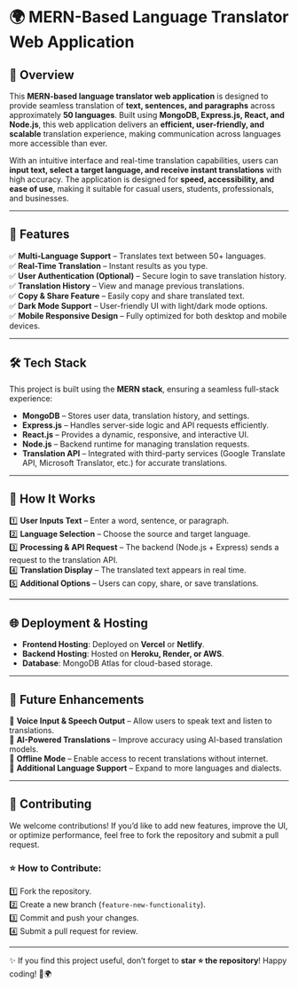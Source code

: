 
# 🌍 MERN-Based Language Translator Web Application  

## 📌 Overview  
This **MERN-based language translator web application** is designed to provide seamless translation of **text, sentences, and paragraphs** across approximately **50 languages**. Built using **MongoDB, Express.js, React, and Node.js**, this web application delivers an **efficient, user-friendly, and scalable** translation experience, making communication across languages more accessible than ever.  

With an intuitive interface and real-time translation capabilities, users can **input text, select a target language, and receive instant translations** with high accuracy. The application is designed for **speed, accessibility, and ease of use**, making it suitable for casual users, students, professionals, and businesses.  

---  

## 🚀 Features  
✅ **Multi-Language Support** – Translates text between 50+ languages.  
✅ **Real-Time Translation** – Instant results as you type.  
✅ **User Authentication (Optional)** – Secure login to save translation history.  
✅ **Translation History** – View and manage previous translations.  
✅ **Copy & Share Feature** – Easily copy and share translated text.  
✅ **Dark Mode Support** – User-friendly UI with light/dark mode options.  
✅ **Mobile Responsive Design** – Fully optimized for both desktop and mobile devices.  

---  

## 🛠️ Tech Stack  
This project is built using the **MERN stack**, ensuring a seamless full-stack experience:  

- **MongoDB** – Stores user data, translation history, and settings.  
- **Express.js** – Handles server-side logic and API requests efficiently.  
- **React.js** – Provides a dynamic, responsive, and interactive UI.  
- **Node.js** – Backend runtime for managing translation requests.  
- **Translation API** – Integrated with third-party services (Google Translate API, Microsoft Translator, etc.) for accurate translations.  

---  

## 🔄 How It Works  
1️⃣ **User Inputs Text** – Enter a word, sentence, or paragraph.  
2️⃣ **Language Selection** – Choose the source and target language.  
3️⃣ **Processing & API Request** – The backend (Node.js + Express) sends a request to the translation API.  
4️⃣ **Translation Display** – The translated text appears in real time.  
5️⃣ **Additional Options** – Users can copy, share, or save translations.  

---  

## 🌐 Deployment & Hosting  
- **Frontend Hosting**: Deployed on **Vercel** or **Netlify**.  
- **Backend Hosting**: Hosted on **Heroku, Render, or AWS**.  
- **Database**: MongoDB Atlas for cloud-based storage.  

---  

## 📅 Future Enhancements  
🔹 **Voice Input & Speech Output** – Allow users to speak text and listen to translations.  
🔹 **AI-Powered Translations** – Improve accuracy using AI-based translation models.  
🔹 **Offline Mode** – Enable access to recent translations without internet.  
🔹 **Additional Language Support** – Expand to more languages and dialects.  

---  

## 🤝 Contributing  
We welcome contributions! If you’d like to add new features, improve the UI, or optimize performance, feel free to fork the repository and submit a pull request.  

### ⭐ How to Contribute:  
1️⃣ Fork the repository.  
2️⃣ Create a new branch (`feature-new-functionality`).  
3️⃣ Commit and push your changes.  
4️⃣ Submit a pull request for review.  

---  

✨ If you find this project useful, don’t forget to **star ⭐ the repository**! Happy coding! 🚀🌍
